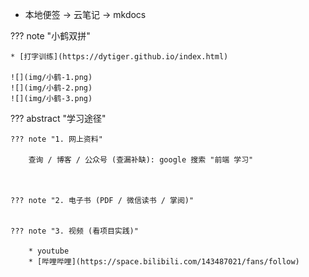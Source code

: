 
* 本地便签 -> 云笔记 -> mkdocs

??? note "小鹤双拼"

    * [打字训练](https://dytiger.github.io/index.html)

    ![](img/小鹤-1.png)
    ![](img/小鹤-2.png)
    ![](img/小鹤-3.png)

??? abstract "学习途径"

    ??? note "1. 网上资料"

        查询 / 博客 / 公众号 (查漏补缺): google 搜索 "前端 学习"



    ??? note "2. 电子书 (PDF / 微信读书 / 掌阅)"


    ??? note "3. 视频 (看项目实践)"

        * youtube
        * [哔哩哔哩](https://space.bilibili.com/143487021/fans/follow)
